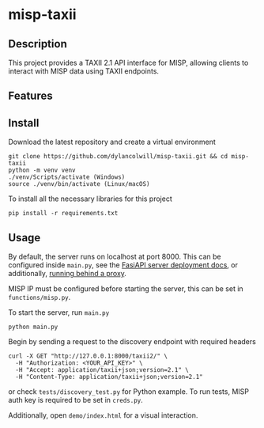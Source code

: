 # misp-taxii

## Description

This project provides a TAXII 2.1 API interface for MISP, allowing clients to interact with MISP data using TAXII endpoints.

## Features

## Install
Download the latest repository and create a virtual environment
```
git clone https://github.com/dylancolwill/misp-taxii.git && cd misp-taxii
python -m venv venv
./venv/Scripts/activate (Windows)
source ./venv/bin/activate (Linux/macOS)
```

To install all the necessary libraries for this project
```
pip install -r requirements.txt
```

## Usage
By default, the server runs on localhost at port 8000. This can be configured inside `main.py`, see the [FasiAPI server deployment docs](https://fastapi.tiangolo.com/deployment/manually/#run-the-server-program), or additionally, [running behind a proxy](https://fastapi.tiangolo.com/ja/advanced/behind-a-proxy/).


MISP IP must be configured before starting the server, this can be set in `functions/misp.py`.


To start the server, run `main.py`
```
python main.py
```


Begin by sending a request to the discovery endpoint with required headers
```
curl -X GET "http://127.0.0.1:8000/taxii2/" \
  -H "Authorization: <YOUR_API_KEY>" \
  -H "Accept: application/taxii+json;version=2.1" \
  -H "Content-Type: application/taxii+json;version=2.1"
```
or check `tests/discovery_test.py` for Python example. To run tests, MISP auth key is required to be set in `creds.py`.


Additionally, open `demo/index.html` for a visual interaction.